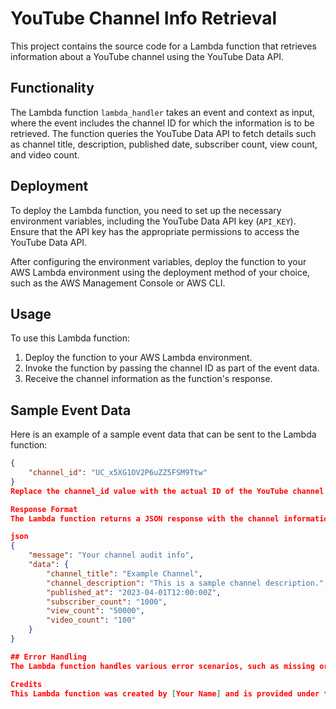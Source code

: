 # YouTube Channel Info Retrieval

This project contains the source code for a Lambda function that retrieves information about a YouTube channel using the YouTube Data API. 

## Functionality

The Lambda function `lambda_handler` takes an event and context as input, where the event includes the channel ID for which the information is to be retrieved. The function queries the YouTube Data API to fetch details such as channel title, description, published date, subscriber count, view count, and video count.

## Deployment

To deploy the Lambda function, you need to set up the necessary environment variables, including the YouTube Data API key (`API_KEY`). Ensure that the API key has the appropriate permissions to access the YouTube Data API.

After configuring the environment variables, deploy the function to your AWS Lambda environment using the deployment method of your choice, such as the AWS Management Console or AWS CLI.

## Usage

To use this Lambda function:

1. Deploy the function to your AWS Lambda environment.
2. Invoke the function by passing the channel ID as part of the event data.
3. Receive the channel information as the function's response.

## Sample Event Data

Here is an example of a sample event data that can be sent to the Lambda function:

```json
{
    "channel_id": "UC_x5XG1OV2P6uZZ5FSM9Ttw"
}
Replace the channel_id value with the actual ID of the YouTube channel for which you want to retrieve information.

Response Format
The Lambda function returns a JSON response with the channel information in the following format:

json
{
    "message": "Your channel audit info",
    "data": {
        "channel_title": "Example Channel",
        "channel_description": "This is a sample channel description.",
        "published_at": "2023-04-01T12:00:00Z",
        "subscriber_count": "1000",
        "view_count": "50000",
        "video_count": "100"
    }
}

## Error Handling
The Lambda function handles various error scenarios, such as missing or invalid channel ID in the event data or failure to retrieve channel information from the YouTube Data API. If any error occurs during request processing, an appropriate error response will be returned.

Credits
This Lambda function was created by [Your Name] and is provided under the [license name] license. Feel free to use and modify it according to your requirements.